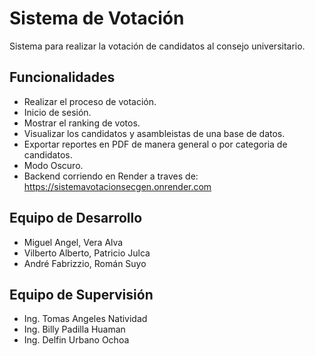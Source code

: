 # Sistema de Votación

Sistema para realizar la votación de candidatos al consejo universitario.

## Funcionalidades
- Realizar el proceso de votación.
- Inicio de sesión.
- Mostrar el ranking de votos.
- Visualizar los candidatos y asambleistas de una base de datos.
- Exportar reportes en PDF de manera general o por categoria de candidatos.
- Modo Oscuro.
- Backend corriendo en Render a traves de: https://sistemavotacionsecgen.onrender.com

## Equipo de Desarrollo
- Miguel Angel, Vera Alva
- Vilberto Alberto, Patricio Julca
- André Fabrizzio, Román Suyo

## Equipo de Supervisión
- Ing. Tomas Angeles Natividad
- Ing. Billy Padilla Huaman
- Ing. Delfin Urbano Ochoa
